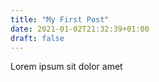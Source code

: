 ```yaml
---
title: "My First Post"
date: 2021-01-02T21:32:39+01:00
draft: false
---
```


Lorem ipsum sit dolor amet
